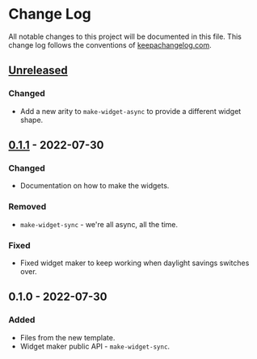 # Change Log
All notable changes to this project will be documented in this file. This change log follows the conventions of [keepachangelog.com](http://keepachangelog.com/).

## [Unreleased]
### Changed
- Add a new arity to `make-widget-async` to provide a different widget shape.

## [0.1.1] - 2022-07-30
### Changed
- Documentation on how to make the widgets.

### Removed
- `make-widget-sync` - we're all async, all the time.

### Fixed
- Fixed widget maker to keep working when daylight savings switches over.

## 0.1.0 - 2022-07-30
### Added
- Files from the new template.
- Widget maker public API - `make-widget-sync`.

[Unreleased]: https://sourcehost.site/your-name/advent-of-code-2020/compare/0.1.1...HEAD
[0.1.1]: https://sourcehost.site/your-name/advent-of-code-2020/compare/0.1.0...0.1.1
